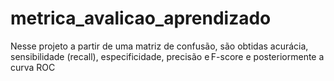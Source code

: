 # metrica_avalicao_aprendizado
Nesse projeto a partir de uma matriz de confusão, são obtidas acurácia, sensibilidade (recall), especificidade, precisão e F-score e posteriormente a curva ROC
